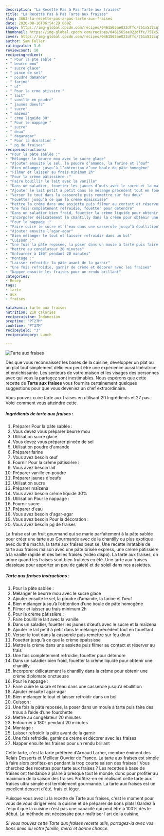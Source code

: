 ```yaml
---
description: "La Recette Pas à Pas Tarte aux fraises"
title: "La Recette Pas à Pas Tarte aux fraises"
slug: 3663-la-recette-pas-a-pas-tarte-aux-fraises
date: 2020-08-16T06:54:29.869Z
image: https://img-global.cpcdn.com/recipes/0461565ae022dffc/751x532cq70/tarte-aux-fraises-photo-principale-de-la-recette.jpg
thumbnail: https://img-global.cpcdn.com/recipes/0461565ae022dffc/751x532cq70/tarte-aux-fraises-photo-principale-de-la-recette.jpg
cover: https://img-global.cpcdn.com/recipes/0461565ae022dffc/751x532cq70/tarte-aux-fraises-photo-principale-de-la-recette.jpg
author: Sam Fuller
ratingvalue: 3.6
reviewcount: 10
recipeingredient:
- " Pour la pte sable "
- " beurre mou"
- " sucre glace"
- " pince de sel"
- " poudre damande"
- " farine"
- " uf"
- " Pour la crme ptissire "
- " lait"
- " vanille en poudre"
- " jaunes doeufs"
- " sucre"
- " mazena"
- " crme liquide 30"
- " Pour le nappage "
- " sucre"
- " deau"
- " dagaragar"
- " Pour la dcoration "
- " pg de fraises"
recipeinstructions:
- "Pour la pâte sablée :"
- "Mélanger le beurre mou avec le sucre glace"
- "Ajouter ensuite le sel, la poudre d’amande, la farine et l’œuf"
- "Bien mélanger jusqu’à l’obtention d’une boule de pâte homogène"
- "Filmer et laisser au frais minimum 2h"
- "Pour la crème pâtissière :"
- "Faire bouillir le lait avec la vanille"
- "Dans un saladier, fouetter les jaunes d’œufs avec le sucre et la maïzena"
- "Ajouter le lait petit à petit dans le mélange précèdent tout en fouettant"
- "Verser le tout dans la casserole puis remettre sur feu doux"
- "Fouetter jusqu’à ce que la crème épaississe"
- "Mettre la crème dans une assiette puis filmer au contact et réserver au frais"
- "Une fois complètement refroidie, fouetter pour détendre"
- "Dans un saladier bien froid, fouetter la crème liquide pour obtenir une chantilly"
- "Incorporer délicatement la chantilly dans la crème pour obtenir une crème diplomate onctueuse"
- "Pour le nappage :"
- "Faire cuire le sucre et l’eau dans une casserole jusqu’à ébullition"
- "Ajouter ensuite l’agar-agar"
- "Bien mélanger le tout et laisser refroidir dans un bol"
- "Cuisson :"
- "Une fois la pâte reposée, la poser dans un moule à tarte puis faire des trous à l’aide d’une fourchette"
- "Mettre au congélateur 20 minutes"
- "Enfourner à 180° pendant 20 minutes"
- "Montage :"
- "Laisser refroidir la pâte avant de la garnir"
- "Une fois refroidie, garnir de crème et décorer avec les fraises"
- "Napper ensuite les fraises pour un rendu brillant"
categories:
- Resep
tags:
- tarte
- aux
- fraises

katakunci: tarte aux fraises 
nutrition: 218 calories
recipecuisine: Indonesian
preptime: "PT27M"
cooktime: "PT37M"
recipeyield: "3"
recipecategory: Lunch

---
```



![Tarte aux fraises](https://img-global.cpcdn.com/recipes/0461565ae022dffc/751x532cq70/tarte-aux-fraises-photo-principale-de-la-recette.jpg)

Dès que vous reconnaissez les bases de la cuisine, développer un plat ou un plat tout simplement délicieux peut être une expérience aussi libératrice et enrichissante. Les senteurs de votre maison et les visages des personnes avec qui vous la partagez sont inestimables. Nous espérons que cette recette de <strong> Tarte aux fraises </strong> vous fournira certainement quelques suggestions pour que vous deveniez un chef extraordinaire.

<!--inarticleads1-->

Vous pouvez cuire tarte aux fraises en utilisant 20 Ingrédients et 27 pas. Voici comment vous atteindre cette.

##### Ingrédients de tarte aux fraises :

1. Préparer  Pour la pâte sablée :
1. Vous devez vous préparer  beurre mou
1. Utilisation  sucre glace
1. Vous devez vous préparer  pincée de sel
1. Utilisation  poudre d&#39;amande
1. Préparer  farine
1. Vous avez besoin  œuf
1. Fournir  Pour la crème pâtissière :
1. Vous avez besoin  lait
1. Préparer  vanille en poudre
1. Préparer  jaunes d&#39;oeufs
1. Utilisation  sucre
1. Préparer  maïzena
1. Vous avez besoin  crème liquide 30%
1. Utilisation  Pour le nappage :
1. Fournir  sucre
1. Préparer  d&#39;eau
1. Vous avez besoin  d&#39;agar-agar
1. Vous avez besoin  Pour la décoration :
1. Vous avez besoin  pg de fraises


La fraise est un fruit gourmand qui se marie parfaitement à la pâte sablée pour créer une tarte aux Gourmande avec de la chantilly ou plus exotique avec du thé macha, la tarte aux fraises peut se. Une recette inratable de tarte aux fraises maison avec une pâte brisée express, une crème pâtissière à la vanille rapide et des belles fraises (vidéo dispo). La tarte aux fraises, on adore quand les fraises sont bien fruitées en été. Une tarte aux fraises classique pour apporter un peu de gaieté et de soleil dans nos assiettes. 

<!--inarticleads2-->

##### Tarte aux fraises instructions :

1. Pour la pâte sablée :
1. Mélanger le beurre mou avec le sucre glace
1. Ajouter ensuite le sel, la poudre d’amande, la farine et l’œuf
1. Bien mélanger jusqu’à l’obtention d’une boule de pâte homogène
1. Filmer et laisser au frais minimum 2h
1. Pour la crème pâtissière :
1. Faire bouillir le lait avec la vanille
1. Dans un saladier, fouetter les jaunes d’œufs avec le sucre et la maïzena
1. Ajouter le lait petit à petit dans le mélange précèdent tout en fouettant
1. Verser le tout dans la casserole puis remettre sur feu doux
1. Fouetter jusqu’à ce que la crème épaississe
1. Mettre la crème dans une assiette puis filmer au contact et réserver au frais
1. Une fois complètement refroidie, fouetter pour détendre
1. Dans un saladier bien froid, fouetter la crème liquide pour obtenir une chantilly
1. Incorporer délicatement la chantilly dans la crème pour obtenir une crème diplomate onctueuse
1. Pour le nappage :
1. Faire cuire le sucre et l’eau dans une casserole jusqu’à ébullition
1. Ajouter ensuite l’agar-agar
1. Bien mélanger le tout et laisser refroidir dans un bol
1. Cuisson :
1. Une fois la pâte reposée, la poser dans un moule à tarte puis faire des trous à l’aide d’une fourchette
1. Mettre au congélateur 20 minutes
1. Enfourner à 180° pendant 20 minutes
1. Montage :
1. Laisser refroidir la pâte avant de la garnir
1. Une fois refroidie, garnir de crème et décorer avec les fraises
1. Napper ensuite les fraises pour un rendu brillant


Cette tarte, c&#39;est la tarte préférée d&#39;Arnaud Larher, membre éminent des Relais Desserts et Meilleur Ouvrier de France. La tarte aux fraises est simple à faire alors profitez-en pendant la trop courte saison des fraises ! Vous cherchez des recettes pour tarte aux fraises ? Les recettes à base de fraises ont tendance à plaire à presque tout le monde, donc pour profiter au maximum de la saison des fraises Profitez-en en réalisant cette tarte aux fraises ultra simple est terriblement gourmande. La tarte aux fraises est un excellent dessert d&#39;été, frais et léger. 

<!--inarticleads1-->

<p>
Puisque vous avez lu la recette de Tarte aux fraises, c'est le moment pour vous de vous diriger vers la cuisine et de préparer de bons plats! Gardez à l'esprit que la cuisine n'est pas une capacité qui peut être à 100% dès le début. La méthode est nécessaire pour maîtriser l'art de la cuisine.
</p>

<p>
<i>Si vous trouvez cette Tarte aux fraises recette utile, partagez-la avec vos bons amis ou votre famille, merci et bonne chance.</i>
</p>
